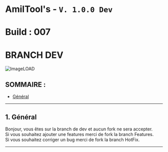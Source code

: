 # AmilTool's - `V. 1.0.0 Dev`
# Build : 007
# BRANCH DEV
![ImageLOAD](http://image.noelshack.com/fichiers/2018/50/4/1544740136-amiltools.png)

## SOMMAIRE :

* [Général](https://github.com/Eito33/Project-Phantom#1-général)

------------------------------


## 1. Général

Bonjour, vous êtes sur la branch de dev et aucun fork ne sera accepter.<br>
Si vous souhaitez ajouter une features merci de fork la branch Features.<br>
Si vous souhaitez corriger un bug merci de fork la branch HotFix.<br>

------------------------------


